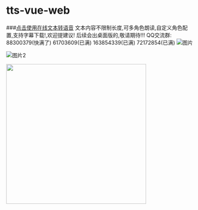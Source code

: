 # tts-vue-web
###[点击使用在线文本转语音](https://tts.byylook.com/ai/text-to-speech?source=github)
文本内容不限制长度,可多角色朗读,自定义角色配置,支持字幕下载!,欢迎提建议!
后续会出桌面版的,敬请期待!!!
QQ交流群: 
88300379(快满了)
61703609(已满)
163854339(已满)
72172854(已满)
![图片](https://yipinzhi.oss-cn-shanghai.aliyuncs.com/assets/main.jpg "Optional title")

![图片2](https://yipinzhi.oss-cn-shanghai.aliyuncs.com/assets/main2.jpg "Optional title")

<img  src="https://yipinzhi.oss-cn-shanghai.aliyuncs.com/assets/main3.jpg" width="375"/>
